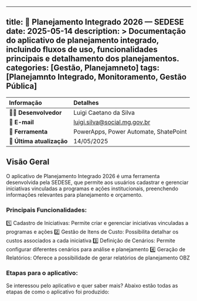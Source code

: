 
---
title: 📱 Planejamento Integrado 2026 — SEDESE
date: 2025-05-14
description: >
  Documentação do aplicativo de planejamento integrado, incluindo fluxos de uso, funcionalidades principais e detalhamento dos planejamentos.
categories: [Gestão, Planejamneto]
tags: [Planejamnto Integrado, Monitoramento, Gestão Pública]
---


| **Informação** | **Detalhes** |
|:---------------|:-------------|
| **👨‍💻 Desenvolvedor** | Luigi Caetano da Silva |
| **📧 E-mail** | luigi.silva@social.mg.gov.br |
| **🤖 Ferramenta** | PowerApps, Power Automate, ShatePoint|
| **🔄 Última atualização** | 14/05/2025 |


## Visão Geral
O aplicativo de Planejamento Integrado 2026 é uma ferramenta desenvolvida pela SEDESE, que permite aos usuários cadastrar e gerenciar iniciativas vinculadas a programas e ações institucionais, preenchendo informações relevantes para planejamento e orçamento.

### Principais Funcionalidades: 
1️⃣ Cadastro de Iniciativas: Permite criar e gerenciar iniciativas vinculadas a programas e ações
2️⃣ Gestão de Itens de Custo: Possibilita detalhar os custos associados a cada iniciativa
3️⃣ Definição de Cenários: Permite configurar diferentes cenários para análise e planejamento
4️⃣ Geração de Relatórios: Oferece a possibilidade de gerar relatórios de planejamento OBZ

### Etapas para o aplicativo:
  Se interessou pelo aplicativo e quer saber mais? Abaixo estão todas as etapas de como o aplicativo foi produzido:
 

